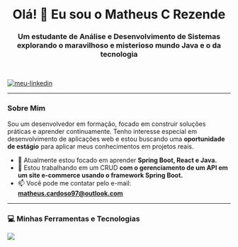 <h1 align="center">Olá! 👋 Eu sou o Matheus C Rezende</h1>
<h3 align="center">Um estudante de Análise e Desenvolvimento de Sistemas explorando o maravilhoso e misterioso mundo Java e o da tecnologia</h3>

<br>

<p align="left">
  <a href="https://www.linkedin.com/in/matheus-cardoso-273a96104/" target="blank"><img align="center" src="https://img.shields.io/badge/LinkedIn-0077B5?style=for-the-badge&logo=linkedin&logoColor=white" alt="meu-linkedin" /></a>
</p>

---

### Sobre Mim

<p align="left">
  Sou um desenvolvedor em formação, focado em construir soluções práticas e aprender continuamente. Tenho interesse especial em desenvolvimento de aplicações web e estou buscando uma <strong>oportunidade de estágio</strong> para aplicar meus conhecimentos em projetos reais.

- 🌱 Atualmente estou focado em aprender <strong>Spring Boot, React e Java.</strong>
- 🔭 Estou trabalhando em um CRUD <strong> com o gerenciamento de um API em um site e-commerce  usando o framework Spring Boot.</strong>
- 📫 Você pode me contatar pelo e-mail: <strong>matheus.cardoso97@outlook.com</strong>
</p>

---

### 💻 Minhas Ferramentas e Tecnologias

<p align="left"> 
  <a href="https://skillicons.dev">
    <img src="https://skillicons.dev/icons?i=java,spring,javascript,react,nodejs,html,css,mysql,mongodb,docker,git" />
  </a>
</p>

